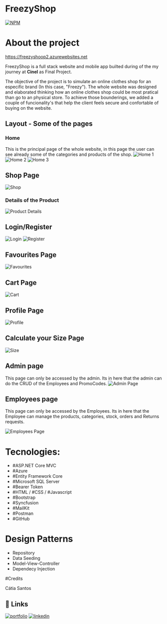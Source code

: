 # FreezyShop
[![NPM](https://img.shields.io/npm/l/react)](https://github.com/Catia0202/SchoolApp/blob/main/LICENSE) 

# About the project

https://freezyshoop2.azurewebsites.net

FreezyShop is a full stack website and mobile app  builted during of the my journey at **Cinel** as Final Project. 



The objective of the project is to simulate an online clothes shop for an especific brand (In this case, "Freezy"). The whole website was designed and elaborated thinking how an online clothes shop could be most pratical than go to an physical store. 
To achieve those bounderings, we added a couple of funcionality's that help the client feels secure and confortable of buying on the website.
## Layout - Some of the pages
### Home
This is the principal page of the whole website, in this page the user can see already some of the categories and products of the shop.
![Home 1](https://user-images.githubusercontent.com/73889708/210602188-4ea5fb1f-46b1-4172-a6bd-99c1010fb8a6.png)
![Home 2](https://user-images.githubusercontent.com/73889708/210602442-d46bb86d-9d7a-4780-96e4-1bf5769d92ee.png)
![Home 3](https://user-images.githubusercontent.com/73889708/210602552-b7eda4ad-1d5e-4aaa-a5c7-c2b3be0f7fbb.png)
## Shop Page
![Shop](https://user-images.githubusercontent.com/73889708/210602825-e922f0cb-c7d7-4b2d-af80-8a80a350765a.png)
### Details of the Product
![Product Details ](https://user-images.githubusercontent.com/73889708/210602951-45820361-642e-4b4a-9607-85bc3197adda.png)

## Login/Register
![Login](https://user-images.githubusercontent.com/73889708/210603094-33a93d80-3559-4ed2-93a8-6184b91e92e5.png)
![Register](https://user-images.githubusercontent.com/73889708/210603225-dedc3b8d-6406-4936-bdde-96bac52187c3.png)
## Favourites Page
![Favourites](https://user-images.githubusercontent.com/73889708/210603523-dc3eee25-258c-4030-971c-8aec71d03f5e.png)
## Cart Page
![Cart](https://user-images.githubusercontent.com/73889708/210607120-df347f8a-cdab-4fd8-af74-4b09a72587dd.png)
## Profile Page
![Profile](https://user-images.githubusercontent.com/73889708/210607468-d0acd749-3a32-4876-aaed-9f24edb1a805.png)
## Calculate your Size Page
![Size](https://user-images.githubusercontent.com/73889708/210607688-4e2ab6fc-cae3-4394-9b2e-48033f98064e.png)
## Admin page
This page can only be accessed by the admin. Its in here that the admin can do the CRUD of the Employees and PromoCodes.
![Admin Page](https://user-images.githubusercontent.com/73889708/210607910-1694d771-ac66-4bf5-9b99-d3ccb63f06a0.png)
## Employees page
This page can only be accessed by the Employees. Its in here that the Employee can manage the products, categories, stock, orders and Returns requests.

![Employees Page](https://user-images.githubusercontent.com/73889708/210610243-038b665f-4099-41c8-921e-c69471d6a634.png)



# Tecnologies:
- #ASP.NET Core MVC
- #Azure
- #Entity Framework Core
- #Microsoft SQL Server
- #Bearer Token
- #HTML / #CSS / #Javascript
- #Bootstrap
- #Syncfusion
- #MailKit
- #Postman
- #GitHub
# Design Patterns
- Repository
- Data Seeding
- Model-View-Controller
- Dependecy Injection



#Credits

Cátia Santos




## 🔗 Links
[![portfolio](https://img.shields.io/badge/my_portfolio-000?style=for-the-badge&logo=ko-fi&logoColor=white)](https://katherineoelsner.com/)
[![linkedin](https://img.shields.io/badge/linkedin-0A66C2?style=for-the-badge&logo=linkedin&logoColor=white)](https://www.linkedin.com/in/cátia-santos-a83045214/)


